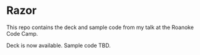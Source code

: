 Razor
=====
This repo contains the deck and sample code from my talk at the Roanoke Code Camp.

Deck is now available.  Sample code TBD.

